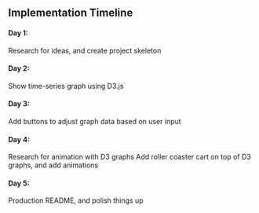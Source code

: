 ## Implementation Timeline

#### Day 1: 

Research for ideas, and create project skeleton

#### Day 2: 

Show time-series graph using D3.js

#### Day 3: 

Add buttons to adjust graph data based on user input

#### Day 4: 

Research for animation with D3 graphs
Add roller coaster cart on top of D3 graphs, and add animations

#### Day 5: 

Production README, and polish things up
